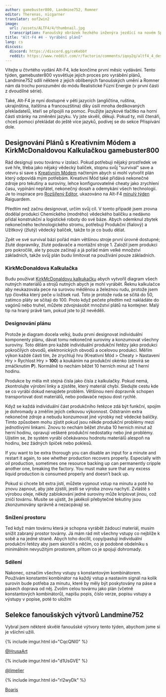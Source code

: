 ```yaml
---
author: gamebuster800, Landmine752, Romner
editor: Therenas, nicgarner
translator: oof2win2
image:
  url: /assets/ALTF4/4/thumbnail.jpg
  transcription: Fanoušský obrázek hezkého inženýra jezdící na novém Spidertronu
title: "Alt-F4 #4 - Vyrábění plánů"
lang: cs
discuss:
  discord: https://discord.gg/ceKebbY
  reddit: https://www.reddit.com/r/factorio/comments/iqoy2q/altf4_4_designing_blueprints/
---
```


Vítejte u čtvrtého vydání Alt-F4, kde končíme první měsíc vydávání. Tento týden, gamebuster800 vysvětluje jejich proces pro vyrábění plánů, Landmine752 sdílí některé z jejich oblíbených fanoušských umění a Romner nám dá trochu porozumění do módu Realistické Fúzní Energie (v první části z dvoudílné série).

Také, Alt-F4 je nyní dostupné v pěti jazycích (angličtina, ruština, ukrajinština, italština a francouzština) díky úsilí mnoha dedikovaných překladatelů, kteří se připojili na pomoc. Použijte jazykové tlačítko na horní části stránky na změnění jazyku. Vy jste skvělí, děkuji. Pokud ty, milí čtenáři, chceš pomoci překládat do ještě více jazyků, podívej se do sekce Přispívání dole.

## Designování Plánů s Kreativním Módem a KirkMcDonaldovou Kalkulačkou <author>gamebuster800</author>

Rád designuji svou továrnu v izolaci. Pokud potřebuji nějaký prostředek ve své hře, třeba jako nějaký vědecký balíček, stopnu svůj "survival" save a otevru si save s [Kreativním Módem](https://mods.factorio.com/mod/creative-mod) načteným abych si mohl vytvořit plán který odpovídá mým potřebám. Kreativní Mód také přidává nekonečné zdroje pro tekutiny a suroviny, lehce konfigurovatelné cheaty jako zrychlení času, vypínání nepřátel, nekonečný dosah a odemykání všech technologií. Je to inspirace pro [Rozšířený Editor](https://mods.factorio.com/mod/EditorExtensions), ukazováno na Alt-F4 [minulý týden](https://alt-f4.blog/ALTF4-3/#mod-spotlight-editor-extensions-raiguard) Raiguardem.

Předtím než začnu designovat, určím svůj cíl. V tomto případě jsem zrovna dodělal produkci Chemického (modrého) vědeckého balíčku a nedávno přidal konstrukční a logistické roboty do své báze. Abych odemknul zbytek nekonečného technologického stromu, potřebuji Produkční (fialový) a Užitkový (žlutý) vědecký balíček, takže to je co budu dělat.

Zpět ve své survival bázi pořád mám většinou stroje první úrovně dostupné; žluté dopravníky, žluté podavače a montážní stroje 1. Založil jsem produkci pro pokročilé, ale ty pouze začínají a já pořád mám velké množství základních, takže svůj plán budu limitovat na používání pouze základních.

### KirkMcDonaldova Kalkulačka

Budu používat [KirkMcDonaldovu kalkukačku](https://kirkmcdonald.github.io/calc.html#data=1-0-0&items=production-science-pack:r:60,utility-science-pack:r:60&ignore=iron-plate,copper-plate) abych vytvořil diagram všech nutných materiálů a strojů nutných abych je mohl vyrábět. Řeknu kalkulačce aby neukazovala pece na surovou měděnou a železnou rudu, protože jsem typ člověka který peče u ložisek rud. Toto je protože ruda se sčítá do 50, zatímco pláty se sčítaji do 100. Proto když pečete předtím než nakládáte do vagónů nebo truhel, můžete zdvojnásobit množství plátů na kontejner. Malý tip na hraný právě tam, pokud jste to již nevěděli.

### Designování plánu

Protože je diagram docela velký, budu první designovat individuální komponenty plánu, dávat tomu nekonečné suroviny a konzumovat všechny suroviny. Toto dělám pro každé individuální produkční řetězy jako produkci pokročilých obvodů, elektronických obvodů a ocelovou produkci. Měřím výkon každé části tím, že zrychluji hru (Kreativní Mód > Cheaty > Nastavení Hry > Rychlost Hry > **100**) a koukáním na produkční okénko (otevírá se zmáčknutím **P**). Normálně to nechám běžet 10 herních minut až 1 herní hodinu.

Produkce by měla mít stejná čísla jako čísla z kalkulačky. Pokud nemá, zkontrolujte výrobní linky a zjistěte, který materiál chybí. Sledujte cestu kde se co vyrábí dokud nenajdete problém. Většinou není dopravník schopen transportovat dost materiálů, nebo podavače nejsou dost rychlé.

Když se každá individuální část produkčního řetězce zdá být funkční, spojím je dohromady a změřím jejich celkovou výkonnost. Odstraním extra nekonečné zdroje a nebudu konzumovat jiné výrobky než vědecké balíčky. Tímto způsobem mohu zjistit pokud jsou někde produkční problémy mezi jednotlivými linkami. Znovu to nechám běžet zhruba 10 herních minut až herní hodinu, opravuji veškeré produkční nedostatky nebo jiné problémy. Ujistím se, že systém vyrábí očekávanou hodnotu materiálů alespoň na hodinu, bez žádných špiček nebo poklesů.

If you want to be extra thorough you can disable an input for a minute and restart it again, to see whether production recovers properly. Especially with oil production, sometimes one resource backing up can permanently cripple another one, breaking the factory. You must make sure that any excess liquid production is consumed properly and doesn’t back up.

Pokud si chcete bít extra jistí, můžete vypnout vstup na minutu a poté ho znovu zapnout, aby jste zjistili, jestli se výroba znovu nachytí. Zvláště s výrobou oleje, někdy zablokování jedné suroviny může kriplovat jinou, což zničí továrnu. Musíte se ujistit, že jakékoli přebytečné tekutiny jsou zkonzumovány správně a nezacpávají se.

### Snížení prostoru

Ted když mám továrnu která je schopna vyrábět žádoucí materiál, musím snížit zabraný prostor továrny. Já mám rád mít všechny vstupy co nejblíže k sobě a na jedné straně. Abych toho docílil, copy/pastuji individuální produkční řetězy aby jsem skončil s něčím, co je podobné obdelníku s minimálním nevyužitým prostorem, přitom co je spojuji dohromady.

### Sdílení

Nakonec, označím všechny vstupy s konstantovým kombinátorem. Používám konstantní kombinátor na každý vstup a nastavím signál na kolik surovin bude potřeba za minutu, které by měly být poskytovány na páse a pásech doprava od něj. Zvolím celou továrnu jako plán (včetně konstantových kombinátorů), napíšu popis, číslo verze, popisu vstupy a výstupy v popise, poté to uložím

## Selekce fanoušských výtvorů <author>Landmine752</author>

Vybral jsem některé skvělé fanoušské výtvory tento týden, abychom jsme si je všichni užili.

{% include imgur.html id="CqcQNl0" %}

[@HrusaArt](https://twitter.com/HrusaArt)

{% include imgur.html id="d1UsGVE" %}

[@limelier](https://www.instagram.com/limelier/)

{% include imgur.html id="rl2wyDk" %}

[Boaris](https://www.reddit.com/user/HideBoar/)

